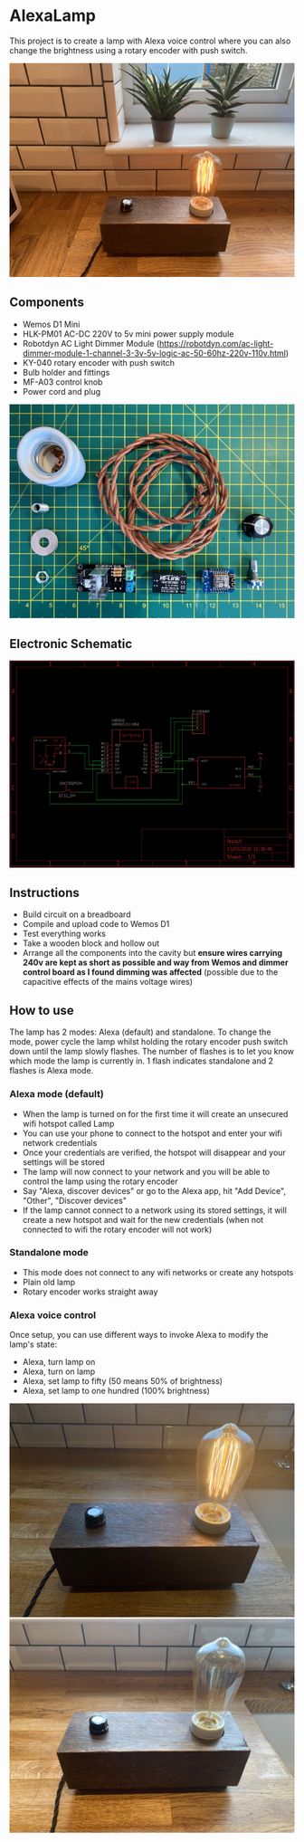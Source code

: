 # AlexaLamp
This project is to create a lamp with Alexa voice control where you can also change the brightness using a rotary encoder with push switch.

![Lamp looking cool](images/lamp2.jpg)

## Components

* Wemos D1 Mini
* HLK-PM01 AC-DC 220V to 5v mini power supply module
* Robotdyn AC Light Dimmer Module (https://robotdyn.com/ac-light-dimmer-module-1-channel-3-3v-5v-logic-ac-50-60hz-220v-110v.html)
* KY-040 rotary encoder with push switch
* Bulb holder and fittings
* MF-A03 control knob
* Power cord and plug 

![Components](images/components.jpg)

## Electronic Schematic

![Schematic](images/schematic.png)

## Instructions

* Build circuit on a breadboard 
* Compile and upload code to Wemos D1
* Test everything works
* Take a wooden block and hollow out
* Arrange all the components into the cavity but **ensure wires carrying 240v are kept as short as possible and way from Wemos and dimmer control board as I found dimming was affected** (possible due to the capacitive effects of the mains voltage wires)

## How to use

The lamp has 2 modes: Alexa (default) and standalone.  To change the mode, power cycle the lamp whilst holding the rotary encoder push switch down until the lamp slowly flashes.  The number of flashes is to let you know which mode the lamp is currently in.  1 flash indicates standalone and 2 flashes is Alexa mode.

### Alexa mode (default)
* When the lamp is turned on for the first time it will create an unsecured wifi hotspot called Lamp
* You can use your phone to connect to the hotspot and enter your wifi network credentials
* Once your credentials are verified, the hotspot will disappear and your settings will be stored
* The lamp will now connect to your network and you will be able to control the lamp using the rotary encoder
* Say "Alexa, discover devices" or go to the Alexa app, hit "Add Device", "Other", "Discover devices"
* If the lamp cannot connect to a network using its stored settings, it will create a new hotspot and wait for the new credentials (when not connected to wifi the rotary encoder will not work)

### Standalone mode

* This mode does not connect to any wifi networks or create any hotspots
* Plain old lamp
* Rotary encoder works straight away

### Alexa voice control

Once setup, you can use different ways to invoke Alexa to modify the lamp's state:

* Alexa, turn lamp on
* Alexa, turn on lamp
* Alexa, set lamp to fifty (50 means 50% of brightness)
* Alexa, set lamp to one hundred (100% brightness)

![Lamp looking cool](images/lamp1.jpg)
![Lamp looking cool](images/lamp3.jpg)

